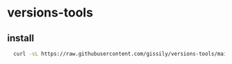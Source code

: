 # versions-tools

## install
```bash
  curl -sL https://raw.githubusercontent.com/gissily/versions-tools/main/install.sh | sudo bash
```